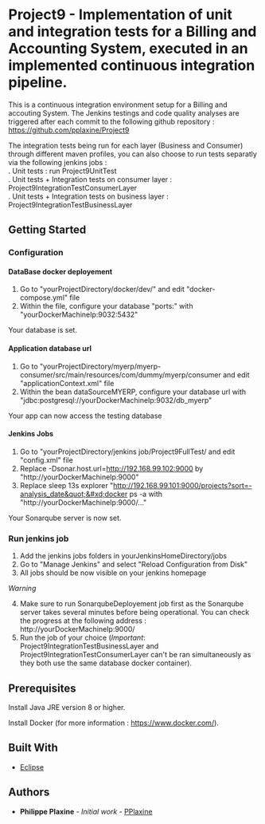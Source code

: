 # Project9 - Implementation of unit and integration tests for a Billing and Accounting System, executed in an implemented continuous integration pipeline. 

This is a continuous integration environment setup for a Billing and accouting System. The Jenkins testings and code quality analyses are triggered after each commit to the following github repository : https://github.com/pplaxine/Project9

The integration tests being run for each layer (Business and Consumer) through different maven profiles, you can also choose to run tests separatly via the following jenkins jobs :  
    . Unit tests : run Project9UnitTest  
    . Unit tests + Integration tests on consumer layer : Project9IntegrationTestConsumerLayer  
    . Unit tests + Integration tests on business layer : Project9IntegrationTestBusinessLayer  
 

## Getting Started 

### Configuration    

  #### DataBase docker deployement
  1. Go to "yourProjectDirectory/docker/dev/" and edit "docker-compose.yml" file 
  2. Within the file, configure your database "ports:" with "yourDockerMachineIp:9032:5432" 

  Your database is set. 


  #### Application database url   
  1. Go to "yourProjectDirectory/myerp/myerp-consumer/src/main/resources/com/dummy/myerp/consumer and edit "applicationContext.xml" file
  2. Within the bean dataSourceMYERP, configure your database url with "jdbc:postgresql://yourDockerMachineIp:9032/db_myerp"

  Your app can now access the testing database


  #### Jenkins Jobs 
  1. Go to "yourProjectDirectory/jenkins job/Project9FullTest/ and edit "config.xml" file
  2. Replace -Dsonar.host.url=http://192.168.99.102:9000 by "http://yourDockerMachineIp:9000"
  3. Replace <command>sleep 13s&#xd;explorer &quot;http://192.168.99.101:9000/projects?sort=-analysis_date&quot;&#xd;docker ps -a</command> with       "http://yourDockerMachineIp:9000/..."

  Your Sonarqube server is now set. 



### Run jenkins job 
  
  1. Add the jenkins jobs folders in yourJenkinsHomeDirectory/jobs
  2. Go to "Manage Jenkins" and select "Reload Configuration from Disk" 
  3. All jobs should be now visible on your jenkins homepage

  *Warning*

  4. Make sure to run SonarqubeDeployement job first as the Sonarqube server takes several minutes before being operational. You can check the progress at the following address : http://yourDockerMachineIp:9000/
  5. Run the job of your choice (*Important*: Project9IntegrationTestBusinessLayer and Project9IntegrationTestConsumerLayer can't be ran simultaneously as they both use the same database docker container). 

  
## Prerequisites

Install Java JRE version 8 or higher.

Install Docker (for more information : https://www.docker.com/). 

## Built With

* [Eclipse](https://www.eclipse.org/documentation/)

## Authors

* **Philippe Plaxine** - *Initial work* - [PPlaxine](https://github.com/pplaxine)